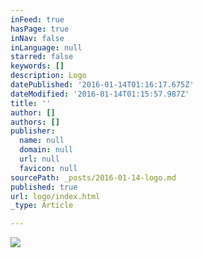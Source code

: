 ```yaml
---
inFeed: true
hasPage: true
inNav: false
inLanguage: null
starred: false
keywords: []
description: Logo
datePublished: '2016-01-14T01:16:17.675Z'
dateModified: '2016-01-14T01:15:57.987Z'
title: ''
author: []
authors: []
publisher:
  name: null
  domain: null
  url: null
  favicon: null
sourcePath: _posts/2016-01-14-logo.md
published: true
url: logo/index.html
_type: Article

---
```

![](https://the-grid-user-content.s3-us-west-2.amazonaws.com/43916cc7-e826-4e48-be44-11e865e26a3e.png)